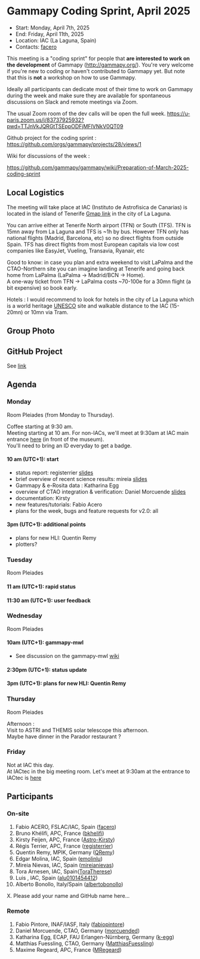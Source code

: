 # Gammapy Coding Sprint, April 2025

* Start: Monday, April 7th, 2025 
* End: Friday, April 11th, 2025
* Location: IAC (La Laguna, Spain)
* Contacts: [facero](https://github.com/facero)

This meeting is a "coding sprint" for people that **are interested to work on the development** of Gammapy
(http://gammapy.org/). You're very welcome if you're new to coding or haven't contributed to
Gammapy yet. But note that this is **not** a workshop on how to use Gammapy.

Ideally all participants can dedicate most of their time to work on Gammapy during the week and make sure they are available for spontaneous discussions on Slack and remote meetings via Zoom.

The usual Zoom room of the dev calls will be open the full week.
https://u-paris.zoom.us/j/83737925932?pwd=TTJnVkJQRGtTSEppODFjMFlVNkV0QT09

Github project for the coding sprint : https://github.com/orgs/gammapy/projects/28/views/1

Wiki for discussions of the week : 

https://github.com/gammapy/gammapy/wiki/Preparation-of-March-2025-coding-sprint

## Local Logistics

The meeting will take place at IAC (Instituto de Astrofisica de Canarias) is located in the island of Tenerife [Gmap link](https://maps.app.goo.gl/T1GSm5owLfRmhF17A) in the city of La Laguna.

You can arrive either at Tenerife North airport (TFN) or South (TFS).  TFN is 15mn away from La Laguna and TFS is ~1h by bus. 
However TFN only has national flights (Madrid, Barcelona, etc) so no direct flights from outside Spain. TFS has direct flights from most European capitals via low cost companies like EasyJet, Vueling, Transavia, Ryanair, etc

Good to know: in case you plan and extra weekend to visit LaPalma and the CTAO-Northern site  you can imagine landing at Tenerife and going back home from LaPalma (LaPalma -> Madrid/BCN -> Home).  
A one-way ticket from TFN -> LaPalma costs ~70-100e for a 30mn flight (a bit expensive) so book early.


Hotels : I would recommend to look for hotels in the city of La Laguna which is a world heritage [UNESCO](https://whc.unesco.org/fr/list/929/gallery/) site and walkable distance to the IAC (15-20mn) or 10mn via Tram.


## Group Photo

## GitHub Project

See [link](https://github.com/orgs/gammapy/projects/28/views/1?visibleFields=%5B%22Title%22%2C%22Assignees%22%2C%22Status%22%2C%22Linked+pull+requests%22%2C%22Type%22%2C%22Labels%22%5D)

## Agenda


### Monday
Room Pleiades (from Monday to Thursday). 

Coffee starting at 9:30 am.  
Meeting starting at 10 am.
For non-IACs, we'll meet at 9:30am at IAC main entrance [here](https://maps.app.goo.gl/R82vvDhMeSgoZ5Re6) (in front of the museum).  
You'll need to bring an ID everyday to get a badge.

#### 10 am (UTC+1): start
- status report: registerrier [slides](slides/coding_sprint_IAC_intro.pdf)
- brief overview of recent science results: mireia [slides](https://github.com/gammapy/gammapy-meetings/blob/6ee5dba216f174add2ebb309c7044d9bdb3d86dd/user-meetings/2025/2025-02-20/Gammapy_MWL_user_call_mnievas.pdf)
- Gammapy & e-Rosita data : Katharina Egg
- overview of CTAO integration & verification: Daniel Morcuende [slides](slides/Gammapy-CTAO-SAT-AIV.pdf)
- documentation: Kirsty 
- new features/tutorials: Fabio Acero
- plans for the week, bugs and feature requests for v2.0: all

#### 3pm (UTC+1): additional points
- plans for new HLI:  Quentin Remy
- plotters?

### Tuesday
Room Pleiades
#### 11 am (UTC+1): rapid status
#### 11:30 am (UTC+1): user feedback

### Wednesday
Room Pleiades

#### 10am (UTC+1): gammapy-mwl

- See discussion on the gammapy-mwl [wiki](https://github.com/gammapy/gammapy-mwl/wiki/Coding-sprint-April-9th-2025)

#### 2:30pm (UTC+1): status update 
#### 3pm (UTC+1): plans for new HLI:  Quentin Remy

  
### Thursday
Room Pleiades

Afternoon :   
Visit to ASTRI and THEMIS solar telescope this afternoon.    
Maybe have dinner in the Parador restaurant ?

### Friday

Not at IAC this day.  
At IACtec in the big meeting room.
Let's meet at 9:30am at the entrance to IACtec is [here](https://maps.app.goo.gl/9cF4rHbycY6kUzac6) 


## Participants


### On-site

1. Fabio ACERO, FSLAC/IAC, Spain  ([facero](https://github.com/facero))
2. Bruno Khélifi, APC, France ([bkhelifi](https://github.com/bkhelifi))
3. Kirsty Feijen, APC, France ([Astro-Kirsty](https://github.com/Astro-Kirsty))
4. Régis Terrier, APC, France ([registerrier](https://github.com/registerrier))
5. Quentin Remy, MPIK, Germany ([QRemy](https://github.com/QRemy))
6. Edgar Molina, IAC, Spain ([emolinlu](https://github.com/emolinlu))
7. Mireia Nievas, IAC, Spain ([mireianievas](https://github.com/mireianievas))
8. Tora Arnesen, IAC, Spain([ToraTherese](https://github.com/ToraTherese))
9. Luis , IAC, Spain ([alu0101454412](https://github.com/alu0101454412))
10. Alberto Bonollo, Italy/Spain ([albertobonollo](https://github.com//albertobonollo))

X. Please add your name and GitHub name here...

### Remote
1. Fabio Pintore, INAF/IASF, Italy ([fabiopintore](https://github.com/fabiopintore))
2. Daniel Morcuende, CTAO, Germany ([morcuended](https://github.com/morcuended))
3. Katharina Egg, ECAP, FAU Erlangen-Nürnberg, Germany ([k-egg](https://github.com/k-egg))
4. Matthias Fuessling, CTAO, Germany ([MatthiasFuessling](https://github.com/MatthiasFuessling))
5. Maxime Regeard, APC, France ([MRegeard](https://github.com/MRegeard))

